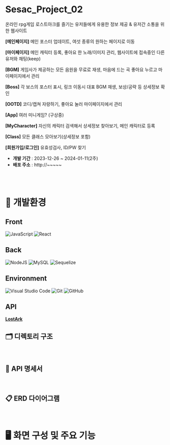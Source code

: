 # Sesac_Project_02

온라인 rpg게임 로스트아크를 즐기는 유저들에게 유용한 정보 제공 & 유저간 소통을 위한 웹사이트

**[메인페이지]** 메인 포스터 업데이트, 여섯 종류의 원하는 페이지로 이동

**[마이페이지]** 메인 캐릭터 등록, 좋아요 한 노래/이미지 관리, 웹사이트에 접속중인 다른 유저와 채팅(keep)

**[BGM]** 게임사가 제공하는 모든 음원을 무료로 재생, 마음에 드는 곡 좋아요 누르고 마이페이지에서 관리

**[Boss]** 각 보스의 포스터 표시, 링크 이동시 대표 BGM 재생, 보상/공략 등 상세정보 확인

**[OOTD]** 코디/캡쳐 자랑하기, 좋아요 눌러 마이페이지에서 관리

**[App]** 여러 미니게임? (구상중)

**[MyCharacter]** 자신의 캐릭터 검색해서 상세정보 찾아보기, 메인 캐릭터로 등록

**[Class]** 모든 클래스 모아보기(상세정보 포함)

**[회원가입/로그인]** 유효성검사, ID/PW 찾기

- **개발 기간** : 2023-12-26 ~ 2024-01-11(2주)
- **배포 주소** : http://~~~~~
<br />

<br />

# 🔧 개발환경
## Front
![JavaScript](https://img.shields.io/badge/javascript-%23323330.svg?style=for-the-badge&logo=javascript&logoColor=%23F7DF1E)
![React]("https://img.shields.io/badge/React-61DAFB?style=flat-square&logo=React&logoColor=black")

## Back
![NodeJS](https://img.shields.io/badge/node.js-6DA55F?style=for-the-badge&logo=node.js&logoColor=white)
![MySQL](https://img.shields.io/badge/mysql-%2300f.svg?style=for-the-badge&logo=mysql&logoColor=white)
![Sequelize](https://img.shields.io/badge/Sequelize-52B0E7?style=for-the-badge&logo=Sequelize&logoColor=white)

## Environment
![Visual Studio Code](https://img.shields.io/badge/Visual%20Studio%20Code-0078d7.svg?style=for-the-badge&logo=visual-studio-code&logoColor=white)
![Git](https://img.shields.io/badge/git-%23F05033.svg?style=for-the-badge&logo=git&logoColor=white)
![GitHub](https://img.shields.io/badge/github-%23121011.svg?style=for-the-badge&logo=github&logoColor=white)

## API
**[LostArk](https://developer-lostark.game.onstove.com)**

## 🗂️ 디렉토리 구조

<br />

## 📃 API 명세서

<br />

## 📋 ERD 다이어그램

<br />

# 🖥️ 화면 구성 및 주요 기능



